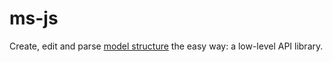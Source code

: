 # ms-js
Create, edit and parse [model structure](https://github.com/archilogic-com/model-structure) the easy way: a low-level API library.
